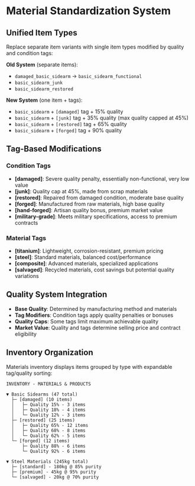 # Material Standardization System

## Unified Item Types
Replace separate item variants with single item types modified by quality and condition tags:

**Old System** (separate items):
- `damaged_basic_sidearm` → `basic_sidearm_functional`
- `basic_sidearm_junk` 
- `basic_sidearm_restored`

**New System** (one item + tags):
- `basic_sidearm` + `[damaged]` tag + 15% quality
- `basic_sidearm` + `[junk]` tag + 35% quality (max quality capped at 45%)
- `basic_sidearm` + `[restored]` tag + 65% quality
- `basic_sidearm` + `[forged]` tag + 90% quality

## Tag-Based Modifications

### Condition Tags
- **[damaged]**: Severe quality penalty, essentially non-functional, very low value
- **[junk]**: Quality cap at 45%, made from scrap materials
- **[restored]**: Repaired from damaged condition, moderate base quality
- **[forged]**: Manufactured from raw materials, high base quality
- **[hand-forged]**: Artisan quality bonus, premium market value
- **[military-grade]**: Meets military specifications, access to premium contracts

### Material Tags  
- **[titanium]**: Lightweight, corrosion-resistant, premium pricing
- **[steel]**: Standard materials, balanced cost/performance
- **[composite]**: Advanced materials, specialized applications
- **[salvaged]**: Recycled materials, cost savings but potential quality variations

## Quality System Integration
- **Base Quality**: Determined by manufacturing method and materials
- **Tag Modifiers**: Condition tags apply quality penalties or bonuses
- **Quality Caps**: Some tags limit maximum achievable quality
- **Market Value**: Quality and tags determine selling price and contract eligibility

## Inventory Organization
Materials inventory displays items grouped by type with expandable tag/quality sorting:

```
INVENTORY - MATERIALS & PRODUCTS

▼ Basic Sidearms (47 total)
  ├─ [damaged] (10 items)
  │   ├─ Quality 15% - 3 items
  │   ├─ Quality 18% - 4 items  
  │   └─ Quality 12% - 3 items
  ├─ [restored] (25 items)
  │   ├─ Quality 65% - 12 items
  │   ├─ Quality 68% - 8 items
  │   └─ Quality 62% - 5 items
  └─ [forged] (12 items)
      ├─ Quality 88% - 6 items
      └─ Quality 92% - 6 items

▼ Steel Materials (245kg total)
  ├─ [standard] - 180kg @ 85% purity
  ├─ [premium] - 45kg @ 95% purity  
  └─ [salvaged] - 20kg @ 70% purity
```
